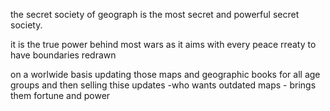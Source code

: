 the secret society of geograph is the most secret and powerful secret society.

it is the true power behind most wars as it aims with every peace rreaty to have boundaries redrawn

on a worlwide basis updating those maps and geographic books for all age groups and then selling thise updates -who wants outdated maps - brings them fortune and power